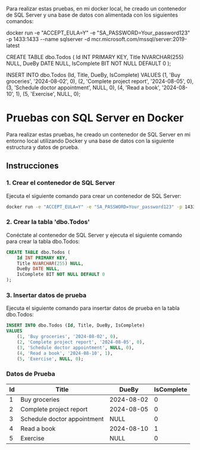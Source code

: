 Para realizar estas pruebas, en mi docker local, he creado un contenedor de SQL Server y una base de datos con alimentada con los siguientes comandos:

docker run -e "ACCEPT_EULA=Y" -e "SA_PASSWORD=Your_password123" -p 1433:1433 --name sqlserver -d mcr.microsoft.com/mssql/server:2019-latest


CREATE TABLE dbo.Todos (
    Id INT PRIMARY KEY,
    Title NVARCHAR(255) NULL,
    DueBy DATE NULL,
    IsComplete BIT NOT NULL DEFAULT 0
);

INSERT INTO dbo.Todos (Id, Title, DueBy, IsComplete)
VALUES
    (1, 'Buy groceries', '2024-08-02', 0),
    (2, 'Complete project report', '2024-08-05', 0),
    (3, 'Schedule doctor appointment', NULL, 0),
    (4, 'Read a book', '2024-08-10', 1),
    (5, 'Exercise', NULL, 0);



# Pruebas con SQL Server en Docker

Para realizar estas pruebas, he creado un contenedor de SQL Server en mi entorno local utilizando Docker y una base de datos con la siguiente estructura y datos de prueba.

## Instrucciones

### 1. Crear el contenedor de SQL Server

Ejecuta el siguiente comando para crear un contenedor de SQL Server:

```sh
docker run -e "ACCEPT_EULA=Y" -e "SA_PASSWORD=Your_password123" -p 1433:1433 --name sqlserver -d mcr.microsoft.com/mssql/server:2019-latest
```

### 2. Crear la tabla 'dbo.Todos'

Conéctate al contenedor de SQL Server y ejecuta el siguiente comando para crear la tabla dbo.Todos:

```sql
CREATE TABLE dbo.Todos (
    Id INT PRIMARY KEY,
    Title NVARCHAR(255) NULL,
    DueBy DATE NULL,
    IsComplete BIT NOT NULL DEFAULT 0
);
```

### 3. Insertar datos de prueba

Ejecuta el siguiente comando para insertar datos de prueba en la tabla dbo.Todos:

```sql
INSERT INTO dbo.Todos (Id, Title, DueBy, IsComplete)
VALUES
    (1, 'Buy groceries', '2024-08-02', 0),
    (2, 'Complete project report', '2024-08-05', 0),
    (3, 'Schedule doctor appointment', NULL, 0),
    (4, 'Read a book', '2024-08-10', 1),
    (5, 'Exercise', NULL, 0);
```

### Datos de Prueba

| Id  | Title                       | DueBy       | IsComplete |
| --- | --------------------------- | ----------- | ---------- |
| 1   | Buy groceries               | 2024-08-02  | 0          |
| 2   | Complete project report     | 2024-08-05  | 0          |
| 3   | Schedule doctor appointment | NULL        | 0          |
| 4   | Read a book                 | 2024-08-10  | 1          |
| 5   | Exercise                    | NULL        | 0          |

